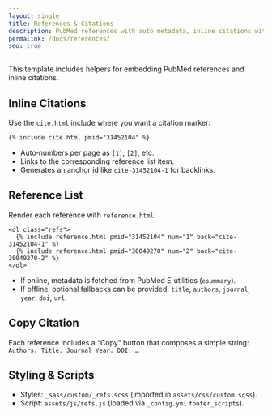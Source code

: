 ```yaml
---
layout: single
title: References & Citations
description: PubMed references with auto metadata, inline citations with backlinks, and copy‑to‑clipboard.
permalink: /docs/references/
seo: true
---
```


This template includes helpers for embedding PubMed references and inline citations.

## Inline Citations

Use the `cite.html` include where you want a citation marker:

```liquid
{% include cite.html pmid="31452104" %}
```

- Auto‑numbers per page as `[1]`, `[2]`, etc.
- Links to the corresponding reference list item.
- Generates an anchor id like `cite-31452104-1` for backlinks.

## Reference List

Render each reference with `reference.html`:

```liquid
<ol class="refs">
  {% include reference.html pmid="31452104" num="1" back="cite-31452104-1" %}
  {% include reference.html pmid="30049270" num="2" back="cite-30049270-2" %}
</ol>
```

- If online, metadata is fetched from PubMed E‑utilities (`esummary`).
- If offline, optional fallbacks can be provided: `title`, `authors`, `journal`, `year`, `doi`, `url`.

## Copy Citation

Each reference includes a “Copy” button that composes a simple string: `Authors. Title. Journal Year. DOI: …`

## Styling & Scripts

- Styles: `_sass/custom/_refs.scss` (imported in `assets/css/custom.scss`).
- Script: `assets/js/refs.js` (loaded via `_config.yml` `footer_scripts`).

